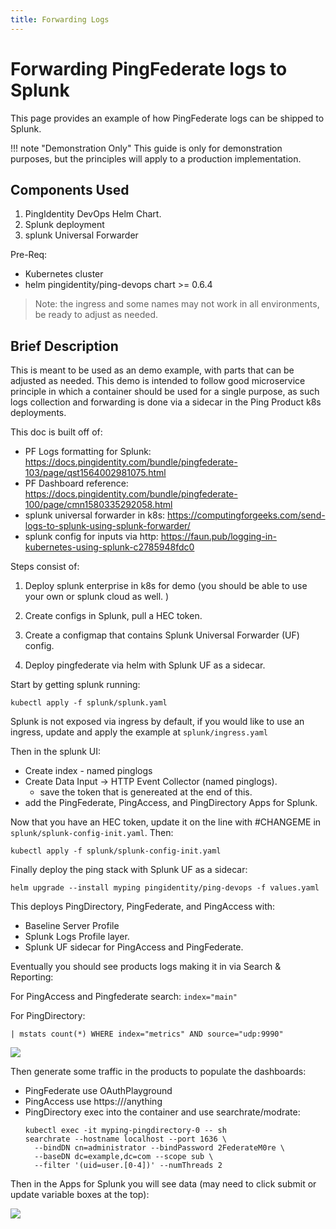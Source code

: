 ```yaml
---
title: Forwarding Logs
---
```

# Forwarding PingFederate logs to Splunk

This page provides an example of how PingFederate logs can be shipped to Splunk.

!!! note "Demonstration Only"
    This guide is only for demonstration purposes, but the principles will apply to a production implementation.

## Components Used

1. PingIdentity DevOps Helm Chart.
1. Splunk deployment
1. splunk Universal Forwarder

Pre-Req:

- Kubernetes cluster
- helm pingidentity/ping-devops chart >= 0.6.4 

> Note: the ingress and some names may not work in all environments, be ready to adjust as needed. 


## Brief Description

This is meant to be used as an demo example, with parts that can be adjusted as needed. 
This demo is intended to follow good microservice principle in which a container should be used for a single purpose, as such logs collection and forwarding is done via a sidecar in the Ping Product k8s deployments. 


This doc is built off of: 

  * PF Logs formatting for Splunk: https://docs.pingidentity.com/bundle/pingfederate-103/page/qst1564002981075.html
  * PF Dashboard reference: https://docs.pingidentity.com/bundle/pingfederate-100/page/cmn1580335292058.html
  * splunk universal forwarder in k8s: https://computingforgeeks.com/send-logs-to-splunk-using-splunk-forwarder/
  * splunk config for inputs via http: https://faun.pub/logging-in-kubernetes-using-splunk-c2785948fdc0


Steps consist of: 

1. Deploy splunk enterprise in k8s for demo (you should be able to use your own or splunk cloud as well. )

1. Create configs in Splunk, pull a HEC token. 

1. Create a configmap that contains Splunk Universal Forwarder (UF) config. 

1. Deploy pingfederate via helm with Splunk UF as a sidecar. 


Start by getting splunk running: 

```
kubectl apply -f splunk/splunk.yaml
```

Splunk is not exposed via ingress by default, if you would like to use an ingress, update and apply the example at `splunk/ingress.yaml`

Then in the splunk UI: 

* Create index - named pinglogs
* Create Data Input -> HTTP Event Collector (named pinglogs). 
  * save the token that is genereated at the end of this. 
* add the PingFederate, PingAccess, and PingDirectory Apps for Splunk. 

Now that you have an HEC token, update it on the line with #CHANGEME in `splunk/splunk-config-init.yaml`. Then:

```
kubectl apply -f splunk/splunk-config-init.yaml
```

Finally deploy the ping stack with Splunk UF as a sidecar: 

```
helm upgrade --install myping pingidentity/ping-devops -f values.yaml
```

This deploys PingDirectory, PingFederate, and PingAccess with:
  - Baseline Server Profile
  - Splunk Logs Profile layer. 
  - Splunk UF sidecar for PingAccess and PingFederate. 

Eventually you should see products logs making it in via Search & Reporting: 

For PingAccess and Pingfederate search: `index="main"`

For PingDirectory:

```
| mstats count(*) WHERE index="metrics" AND source="udp:9990"
```

![](img/pf-logs.png)


Then generate some traffic in the products to populate the dashboards: 
  - PingFederate use OAuthPlayground
  - PingAccess use https://<pingaccess-ingress>/anything
  - PingDirectory exec into the container and use searchrate/modrate:
    ```
    kubectl exec -it myping-pingdirectory-0 -- sh
    searchrate --hostname localhost --port 1636 \
      --bindDN cn=administrator --bindPassword 2FederateM0re \
      --baseDN dc=example,dc=com --scope sub \
      --filter '(uid=user.[0-4])' --numThreads 2
    ```

Then in the Apps for Splunk you will see data (may need to click submit or update variable boxes at the top): 

![](img/pf-dashboard.png)

